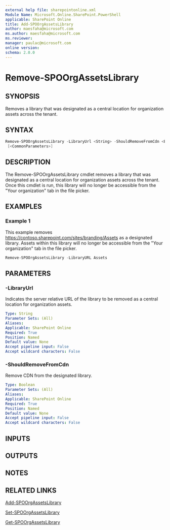 ```yaml
---
external help file: sharepointonline.xml
Module Name: Microsoft.Online.SharePoint.PowerShell
applicable: SharePoint Online
title: Add-SPOOrgAssetsLibrary
author: maesfaha@microsoft.com
ms.author: maesfaha@microsoft.com
ms.reviewer: 
manager: paulac@microsoft.com
online version:
schema: 2.0.0
---
```


# Remove-SPOOrgAssetsLibrary

## SYNOPSIS

Removes a library that was designated as a central location for organization assets across the tenant.

## SYNTAX

```powershell
Remove-SPOOrgAssetsLibrary -LibraryUrl <String> -ShouldRemoveFromCdn <Boolean>
 [<CommonParameters>]
```

## DESCRIPTION

The Remove-SPOOrgAssetsLibrary cmdlet removes a library that was designated as a central location for organization assets across the tenant. Once this cmdlet is run, this library will no longer be accessible from the "Your organization" tab in the file picker.

## EXAMPLES

### Example 1

This example removes https://contoso.sharepoint.com/sites/branding/Assets as a designated library. Assets within this library will no longer be accessible from the "Your organization" tab in the file picker.

```powershell
Remove-SPOOrgAssetsLibrary -LibraryURL Assets
```

## PARAMETERS

### -LibraryUrl

Indicates the server relative URL of the library to be removed as a central location for organization assets.

```yaml
Type: String
Parameter Sets: (All)
Aliases:
Applicable: SharePoint Online
Required: True
Position: Named
Default value: None
Accept pipeline input: False
Accept wildcard characters: False
```

### -ShouldRemoveFromCdn

Remove CDN from the designated library.

```yaml
Type: Boolean
Parameter Sets: (All)
Aliases:
Applicable: SharePoint Online
Required: True
Position: Named
Default value: None
Accept pipeline input: False
Accept wildcard characters: False
```

## INPUTS

## OUTPUTS

## NOTES

## RELATED LINKS

[Add-SPOOrgAssetsLibrary](https://docs.microsoft.com/powershell/module/sharepoint-online/add-spoorgassetslibrary?view=sharepoint-ps)

[Set-SPOOrgAssetsLibrary](https://docs.microsoft.com/powershell/module/sharepoint-online/set-spoorgassetslibrary?view=sharepoint-ps)

[Get-SPOOrgAssetsLibrary](https://docs.microsoft.com/powershell/module/sharepoint-online/get-spoorgassetslibrary?view=sharepoint-ps)
